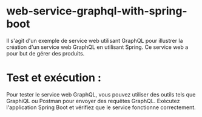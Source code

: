 # web-service-graphql-with-spring-boot
Il s'agit d'un exemple de service web utilisant GraphQL pour illustrer la création d'un service web GraphQL en utilisant Spring. Ce service web a pour but de gérer des produits.
# Test et exécution :
Pour tester le service web GraphQL, vous pouvez utiliser des outils tels que GraphiQL ou Postman pour envoyer des requêtes GraphQL.
Exécutez  l'application Spring Boot et vérifiez que le service fonctionne correctement.
